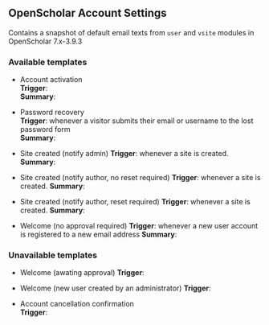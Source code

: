 ## OpenScholar Account Settings

Contains a snapshot of default email texts from `user` and `vsite` modules in OpenScholar 7.x-3.9.3

### Available templates

* Account activation
  <br/>**Trigger**:
  <br/>**Summary**:
* Password recovery
  <br/>**Trigger**: whenever a visitor submits their email or username to the lost password form
  <br/>**Summary**:

* Site created (notify admin)
**Trigger**: whenever a site is created.
**Summary**:

* Site created (notify author, no reset required)
**Trigger**: whenever a site is created.
**Summary**:

* Site created (notify author, reset required)
**Trigger**: whenever a site is created.
**Summary**:

* Welcome (no approval required)
**Trigger**: whenever a new user account is registered to a new email address
**Summary**:

### Unavailable templates

* Welcome (awating approval)
**Trigger**:

* Welcome (new user created by an administrator)
**Trigger**:

* Account cancellation confirmation
  <br/>**Trigger**:

